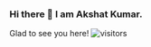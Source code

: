 ### Hi there 👋 I am Akshat Kumar.

Glad to see you here! ![visitors](https://visitor-badge.glitch.me/badge?page_id=akshat-52.akshat-52)
<!--
**akshat-52/akshat-52** is a ✨ _special_ ✨ repository because its `README.md` (this file) appears on your GitHub profile.

Here are some ideas to get you started:

- 🔭 I’m currently working on ...
- 🌱 I’m currently learning ...
- 👯 I’m looking to collaborate on ...
- 🤔 I’m looking for help with ...
- 💬 Ask me about ...
- 📫 How to reach me: ...
- 😄 Pronouns: ...
- ⚡ Fun fact: ...
-->
